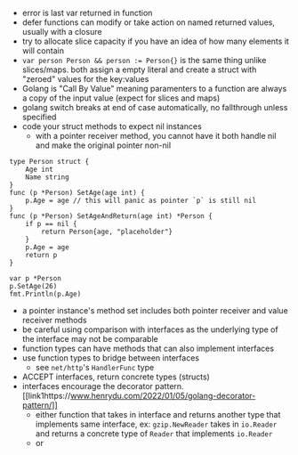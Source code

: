 - error is last var returned in function
- defer functions can modify or take action on named returned values, usually with a closure
- try to allocate slice capacity if you have an idea of how many elements it will contain
- `var person Person && person := Person{}` is the same thing unlike slices/maps. both assign a empty literal and create a struct with "zeroed" values for the key:values
- Golang is "Call By Value" meaning paramenters to a function are always a copy of the input value (expect for slices and maps)
- golang switch breaks at end of case automatically, no fallthrough unless specified
- code your struct methods to expect nil instances
	- with a pointer receiver method, you cannot have it both handle nil and make the original pointer non-nil
```golang
type Person struct {
	Age int
	Name string
}
func (p *Person) SetAge(age int) {
	p.Age = age // this will panic as pointer `p` is still nil
}
func (p *Person) SetAgeAndReturn(age int) *Person {
	if p == nil {
		return Person{age, "placeholder"}
	}
	p.Age = age
	return p
}

var p *Person
p.SetAge(26)
fmt.Println(p.Age) 
```
- a pointer instance's method set includes both pointer receiver and value receiver methods
- be careful using comparison with interfaces as the underlying type of the interface may not be comparable
- function types can have methods that can also implement interfaces
- use function types to bridge between interfaces
	- see `net/http`'s `HandlerFunc` type
- ACCEPT interfaces, return concrete types (structs)
- interfaces encourage the decorator pattern. [[link1https://www.henrydu.com/2022/01/05/golang-decorator-pattern/]]
	- either function that takes in interface and returns another type that implements same interface, ex: `gzip.NewReader` takes in `io.Reader` and returns a concrete type of `Reader` that implements `io.Reader`
	- or 
